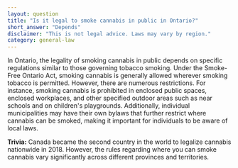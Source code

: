 ```yaml
---
layout: question
title: "Is it legal to smoke cannabis in public in Ontario?"
short_answer: "Depends"
disclaimer: "This is not legal advice. Laws may vary by region."
category: general-law
---
```

In Ontario, the legality of smoking cannabis in public depends on specific regulations similar to those governing tobacco smoking. Under the Smoke-Free Ontario Act, smoking cannabis is generally allowed wherever smoking tobacco is permitted. However, there are numerous restrictions. For instance, smoking cannabis is prohibited in enclosed public spaces, enclosed workplaces, and other specified outdoor areas such as near schools and on children's playgrounds. Additionally, individual municipalities may have their own bylaws that further restrict where cannabis can be smoked, making it important for individuals to be aware of local laws.

**Trivia:** Canada became the second country in the world to legalize cannabis nationwide in 2018. However, the rules regarding where you can smoke cannabis vary significantly across different provinces and territories.
